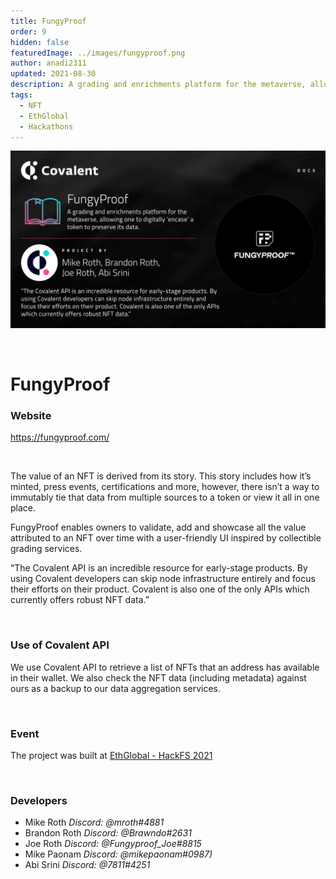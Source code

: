 ```yaml
---
title: FungyProof
order: 9
hidden: false
featuredImage: ../images/fungyproof.png
author: anadi2311
updated: 2021-08-30
description: A grading and enrichments platform for the metaverse, allowing one to digitally ‘encase’ a token to preserve its data.
tags:
  - NFT
  - EthGlobal
  - Hackathons
---
```


![FungyProof Banner](../images/fungyproof.png)

&nbsp;
# FungyProof

### Website
https://fungyproof.com/

&nbsp;

The value of an NFT is derived from its story. This story includes how it’s minted, press events, certifications and more, however, there isn’t a way to immutably tie that data from multiple sources to a token or view it all in one place. 

FungyProof enables owners to validate, add and showcase all the value attributed to an NFT over time with a user-friendly UI inspired by collectible grading services.

<Aside>

“The Covalent API is an incredible resource for early-stage products. By using Covalent developers can skip node infrastructure entirely and focus their efforts on their product. Covalent is also one of the only APIs which currently offers robust NFT data.”

</Aside>

&nbsp;
### Use of Covalent API
We use Covalent API to retrieve a list of NFTs that an address has available in their wallet. We also check the NFT data (including metadata) against ours as a backup to our data aggregation services.

&nbsp;
### Event
The project was built at [EthGlobal - HackFS 2021](https://www.covalenthq.com/blog/hackfs-winners-announcment/)

&nbsp;
### Developers

- Mike Roth _Discord: @mroth#4881_ 
- Brandon Roth _Discord: @Brawndo#2631_ 
- Joe Roth *Discord: @Fungyproof_Joe#8815* 
- Mike Paonam _Discord: @mikepaonam#0987)_ 
- Abi Srini _Discord: @7811#4251_